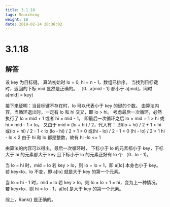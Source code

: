```yaml
---
title: 3.1.18
tags: Searching
weight: 18
date: 2019-02-24 20:36:02
---
```


# 3.1.18


## 解答

设 key 为目标键。
算法初始时 lo = 0, hi = n - 1，数组已排序。
当找到目标键时，返回的下标 mid 显然是正确的。
（0...a[mid - 1] 都小于 a[mid]，同时 a[mid] = key）


接下来证明：当目标键不存在时，lo 可以代表小于 key 的键的个数。
由算法内容，当循环退出时，一定有 lo 和 hi 交叉，即 lo > hi。
考虑最后一次循环，必然执行了 lo = mid + 1 或者 hi = mid - 1。
即最后一次循环之后 lo = mid + 1 > hi 或 hi = mid - 1 < lo。
又由于 mid = (lo + hi) / 2，代入有：
即(lo + hi) / 2 + 1 > hi 或(lo + hi) / 2 - 1 < lo
(lo - hi) / 2 + 1 > 0 或(hi - lo) / 2 - 1 < 0
(hi - lo) / 2 < 1
hi - lo < 2
由于 hi 和 lo 都是整数，故有 hi -lo <= 1

由算法的内容可以得出，最后一次循环时，
下标小于 lo 的元素都小于 key，下标大于 hi 的元素都大于 key
且下标小于 lo 的元素正好有 lo 个 （0...lo - 1)。

当 lo = hi 时，mid = lo
若 key > lo，则 lo = lo + 1，即 a[lo] 本身也小于 key。
若 key<lo，lo 不变，即 a[lo] 就是大于 key 的第一个元素。

当 lo = hi - 1 时，mid = lo
若 key > lo，则 lo = lo + 1 = hi，变为上一种情况。
若 key<lo，则 hi = lo - 1，a[lo] 是大于 key 的第一个元素。


综上，Rank() 是正确的。
